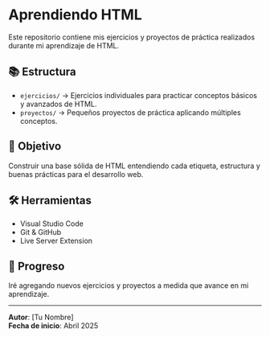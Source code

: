 # Aprendiendo HTML

Este repositorio contiene mis ejercicios y proyectos de práctica realizados durante mi aprendizaje de HTML.

## 📚 Estructura

- `ejercicios/` → Ejercicios individuales para practicar conceptos básicos y avanzados de HTML.
- `proyectos/` → Pequeños proyectos de práctica aplicando múltiples conceptos.

## 🚀 Objetivo

Construir una base sólida de HTML entendiendo cada etiqueta, estructura y buenas prácticas para el desarrollo web.

## 🛠️ Herramientas

- Visual Studio Code
- Git & GitHub
- Live Server Extension

## 📆 Progreso

Iré agregando nuevos ejercicios y proyectos a medida que avance en mi aprendizaje.

---

**Autor**: [Tu Nombre]  
**Fecha de inicio**: Abril 2025


